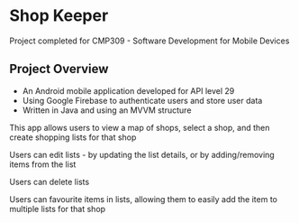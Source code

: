 # Shop Keeper

Project completed for CMP309 - Software Development for Mobile Devices

## Project Overview
- An Android mobile application developed for API level 29
- Using Google Firebase to authenticate users and store user data
- Written in Java and using an MVVM structure

This app allows users to view a map of shops, select a shop, and then create shopping lists for that shop

Users can edit lists - by updating the list details, or by adding/removing items from the list

Users can delete lists

Users can favourite items in lists, allowing them to easily add the item to multiple lists for that shop
